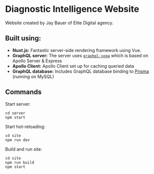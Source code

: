 # Diagnostic Intelligence Website

Website created by Jay Bauer of Elite Digital agency.

## Built using:

- **Nuxt.js:** Fantastic server-side rendering framework using Vue.
- **GraphQL server:** The server uses [`graphql-yoga`](https://github.com/prisma/graphql-yoga) which is based on Apollo Server & Express
- **Apollo Client:** Apollo Client set up for caching queried data
- **GraphQL database:** Includes GraphQL database binding to [Prisma](https://www.prismagraphql.com) (running on MySQL)

## Commands

Start server:
```
cd server
npm start
```

Start hot-reloading:
```
cd site
npm run dev
```

Build and run site:
```
cd site
npm run build
npm start
```
